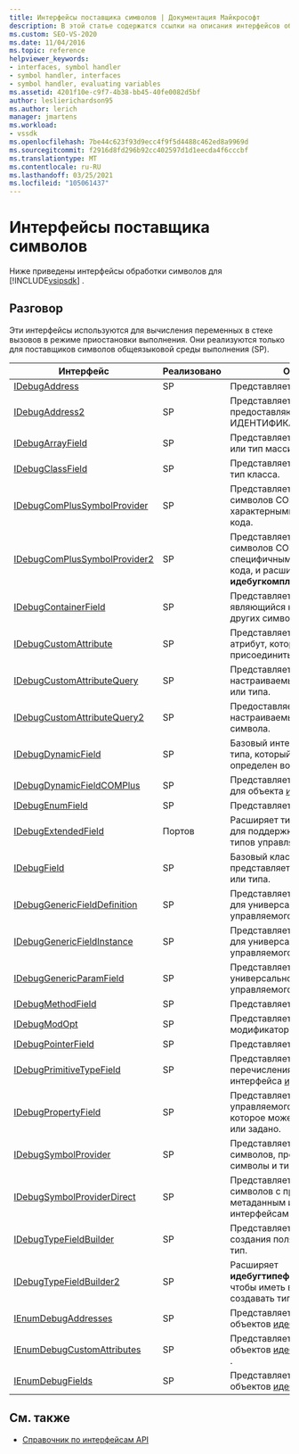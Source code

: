 ```yaml
---
title: Интерфейсы поставщика символов | Документация Майкрософт
description: В этой статье содержатся ссылки на описания интерфейсов обработки символов для пакета SDK для Visual Studio, которые оценивают переменные в стеке вызовов в режиме приостановки выполнения.
ms.custom: SEO-VS-2020
ms.date: 11/04/2016
ms.topic: reference
helpviewer_keywords:
- interfaces, symbol handler
- symbol handler, interfaces
- symbol handler, evaluating variables
ms.assetid: 4201f10e-c9f7-4b38-bb45-40fe0082d5bf
author: leslierichardson95
ms.author: lerich
manager: jmartens
ms.workload:
- vssdk
ms.openlocfilehash: 7be44c623f93d9ecc4f9f5d4488c462ed8a9969d
ms.sourcegitcommit: f2916d8fd296b92cc402597d1d1eecda4f6cccbf
ms.translationtype: MT
ms.contentlocale: ru-RU
ms.lasthandoff: 03/25/2021
ms.locfileid: "105061437"
---
```

# <a name="symbol-provider-interfaces"></a>Интерфейсы поставщика символов
Ниже приведены интерфейсы обработки символов для [!INCLUDE[vsipsdk](../../../extensibility/includes/vsipsdk_md.md)] .

## <a name="discussion"></a>Разговор
 Эти интерфейсы используются для вычисления переменных в стеке вызовов в режиме приостановки выполнения. Они реализуются только для поставщиков символов общеязыковой среды выполнения (SP).

|Интерфейс|Реализовано|Описание|
|---------------|--------------------|-----------------|
|[IDebugAddress](../../../extensibility/debugger/reference/idebugaddress.md)|SP|Представляет адрес элемента.|
|[IDebugAddress2](../../../extensibility/debugger/reference/idebugaddress2.md)|SP|Представляет адрес элемента, предоставляющий доступ к ИДЕНТИФИКАТОРу процесса.|
|[IDebugArrayField](../../../extensibility/debugger/reference/idebugarrayfield.md)|SP|Представляет символ массива или тип массива.|
|[IDebugClassField](../../../extensibility/debugger/reference/idebugclassfield.md)|SP|Представляет символ класса или тип класса.|
|[IDebugComPlusSymbolProvider](../../../extensibility/debugger/reference/idebugcomplussymbolprovider.md)|SP|Представляет поставщик символов COM+ с методами, характерными для управляемого кода.|
|[IDebugComPlusSymbolProvider2](../../../extensibility/debugger/reference/idebugcomplussymbolprovider2.md)|SP|Представляет поставщик символов COM+ с методами, специфичными для управляемого кода, и расширяет **идебугкомплуссимболпровидер**.|
|[IDebugContainerField](../../../extensibility/debugger/reference/idebugcontainerfield.md)|SP|Представляет символ или тип, являющийся контейнером для других символов или типов.|
|[IDebugCustomAttribute](../../../extensibility/debugger/reference/idebugcustomattribute.md)|SP|Представляет настраиваемый атрибут, который можно присоединить к символу.|
|[IDebugCustomAttributeQuery](../../../extensibility/debugger/reference/idebugcustomattributequery.md)|SP|Представляет запрос для настраиваемых атрибутов метода или типа.|
|[IDebugCustomAttributeQuery2](../../../extensibility/debugger/reference/idebugcustomattributequery2.md)|SP|Предоставляет доступ к настраиваемым атрибутам символа.|
|[IDebugDynamicField](../../../extensibility/debugger/reference/idebugdynamicfield.md)|SP|Базовый интерфейс для любого типа, который может быть определен во время выполнения.|
|[IDebugDynamicFieldCOMPlus](../../../extensibility/debugger/reference/idebugdynamicfieldcomplus.md)|SP|Представляет динамическое поле для объекта [идебугбиндер](../../../extensibility/debugger/reference/idebugbinder.md) .|
|[IDebugEnumField](../../../extensibility/debugger/reference/idebugenumfield.md)|SP|Представляет тип перечисления.|
|[IDebugExtendedField](../../../extensibility/debugger/reference/idebugextendedfield.md)|Портов|Расширяет типы доступных полей для поддержки универсальных типов управляемого кода.|
|[IDebugField](../../../extensibility/debugger/reference/idebugfield.md)|SP|Базовый класс для всех полей; представляет описание символа или типа.|
|[IDebugGenericFieldDefinition](../../../extensibility/debugger/reference/idebuggenericfielddefinition.md)|SP|Представляет определение поля для универсального типа управляемого кода.|
|[IDebugGenericFieldInstance](../../../extensibility/debugger/reference/idebuggenericfieldinstance.md)|SP|Представляет экземпляр поля для универсального типа управляемого кода.|
|[IDebugGenericParamField](../../../extensibility/debugger/reference/idebuggenericparamfield.md)|SP|Представляет параметр для универсального типа управляемого кода.|
|[IDebugMethodField](../../../extensibility/debugger/reference/idebugmethodfield.md)|SP|Представляет метод.|
|[IDebugModOpt](../../../extensibility/debugger/reference/idebugmodopt.md)|SP|Представляет необязательный модификатор отладки.|
|[IDebugPointerField](../../../extensibility/debugger/reference/idebugpointerfield.md)|SP|Представляет указатель.|
|[IDebugPrimitiveTypeField](../../../extensibility/debugger/reference/idebugprimitivetypefield.md)|SP|Представляет значение перечисления типа-примитива из интерфейса [идебугфиелд](../../../extensibility/debugger/reference/idebugfield.md) .|
|[IDebugPropertyField](../../../extensibility/debugger/reference/idebugpropertyfield.md)|SP|Представляет свойство управляемого класса кода, которое может быть получено или задано.|
|[IDebugSymbolProvider](../../../extensibility/debugger/reference/idebugsymbolprovider.md)|SP|Представляет поставщик символов, предоставляющий символы и типы.|
|[IDebugSymbolProviderDirect](../../../extensibility/debugger/reference/idebugsymbolproviderdirect.md)|SP|Представляет поставщик символов с прямым доступом к метаданным и основным интерфейсам символов.|
|[IDebugTypeFieldBuilder](../../../extensibility/debugger/reference/idebugtypefieldbuilder.md)|SP|Представляет возможность создания поля, представляющего тип.|
|[IDebugTypeFieldBuilder2](../../../extensibility/debugger/reference/idebugtypefieldbuilder2.md)|SP|Расширяет **идебугтипефиелдбуилдер** , чтобы иметь возможность создавать типы массивов.|
|[IEnumDebugAddresses](../../../extensibility/debugger/reference/ienumdebugaddresses.md)|SP|Представляет коллекцию объектов [идебугаддресс](../../../extensibility/debugger/reference/idebugaddress.md) .|
|[IEnumDebugCustomAttributes](../../../extensibility/debugger/reference/ienumdebugcustomattributes.md)|SP|Представляет коллекцию объектов [идебугкустоматтрибуте](../../../extensibility/debugger/reference/idebugcustomattribute.md) .|
|[IEnumDebugFields](../../../extensibility/debugger/reference/ienumdebugfields.md)|SP|Представляет коллекцию объектов [идебугфиелд](../../../extensibility/debugger/reference/idebugfield.md) .|

## <a name="see-also"></a>См. также
- [Справочник по интерфейсам API](../../../extensibility/debugger/reference/api-reference-visual-studio-debugging.md)
